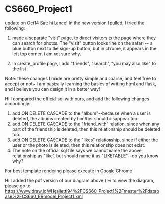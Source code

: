 # CS660_Project1
update on Oct14 Sat: hi Lance! In the new version I pulled, I tried the following:
1. made a separate "visit" page, to direct visitors to the page where they can search for photos. The "visit" button looks fine on the safari -- a blue button next to the sign-up button, but in chrome, it appears in the left top corner, i am not sure why.

2. in create_profile page, I add "friends", "search", "you may also like" to the list

Note: these changes I made are pretty simple and coarse, and feel free to accept or not~ I am basically learning the basics of writing html and flask, and I believe you can design it in a better way!







Hi I compared the official sql with ours, and add the following changes accordingly:
1. add ON DELETE CASCADE to the "album"--because when a user is deleted, the albums created by him/her should disappear too
2. add ON DELETE CASCADE to the "friend_with" relation, since when any part of the friendship is deleted, then this relationship should be deleted too.
3. add ON DELETE CASCADE to the "likes" relationship, since if either the user or the photo is deleted, then this relationship does not exist. 
4. The note on the official sql file says we cannot name the above relationship as "like", but should name it as "LIKETABLE"--do you know why? 


For best template rendering please execute in Google Chrome


Hi I added the pdf version of our diagram above:)
Hi to view the diagram, please go to https://www.draw.io/#Hgalletti94%2FCS660_Project1%2Fmaster%2Fdatabase%2FCS660_ERmodel_Project1.xml
